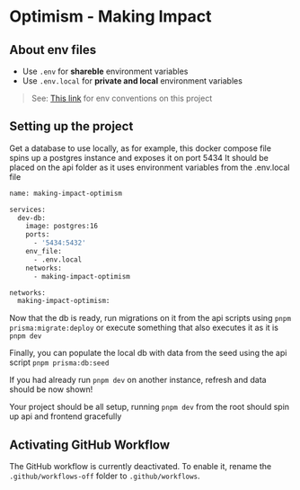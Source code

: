 # Optimism - Making Impact

## About env files

- Use `.env` for **shareble** environment variables
- Use `.env.local` for **private and local** environment variables

> See: [This link](https://vite.dev/guide/env-and-mode#env-files) for env conventions on this project

## Setting up the project

Get a database to use locally, as for example, this docker compose file spins up a postgres instance and exposes it on port 5434
It should be placed on the api folder as it uses environment variables from the .env.local file

```bash
name: making-impact-optimism

services:
  dev-db:
    image: postgres:16
    ports:
      - '5434:5432'
    env_file:
      - .env.local
    networks:
      - making-impact-optimism

networks:
  making-impact-optimism:
```

Now that the db is ready, run migrations on it from the api scripts using `pnpm prisma:migrate:deploy` or execute something that also executes it as it is
`pnpm dev`

Finally, you can populate the local db with data from the seed using the api script `pnpm prisma:db:seed`

If you had already run `pnpm dev` on another instance, refresh and data should be now shown!

Your project should be all setup, running `pnpm dev` from the root should spin up api and frontend gracefully

## Activating GitHub Workflow

The GitHub workflow is currently deactivated. To enable it, rename the `.github/workflows-off` folder to `.github/workflows`.
